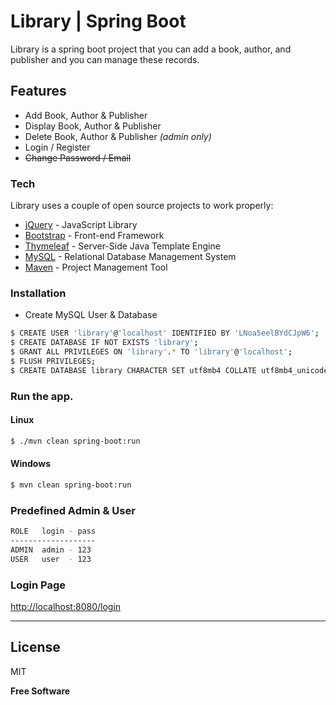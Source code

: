 
# Library | Spring Boot
Library  is a spring boot project that you can add a book, author, and publisher and you can manage these records.

## Features
- Add Book, Author & Publisher
- Display Book, Author & Publisher
- Delete Book, Author & Publisher _(admin only)_
- Login / Register
- <del>Change Password / Email</del>

### Tech
Library uses a couple of open source projects to work properly:
* [jQuery](https://jquery.com/) - JavaScript Library
* [Bootstrap](https://getbootstrap.com/) - Front-end Framework 
* [Thymeleaf](https://www.thymeleaf.org/) - Server-Side Java Template Engine
* [MySQL](https://www.mysql.com/) - Relational Database Management System
* [Maven](https://maven.apache.org/) - Project Management Tool
### Installation
 - Create MySQL User & Database
```sh
$ CREATE USER 'library'@'localhost' IDENTIFIED BY 'LNoa5eelBYdCJpW6';
$ CREATE DATABASE IF NOT EXISTS 'library';
$ GRANT ALL PRIVILEGES ON 'library'.* TO 'library'@'localhost';
$ FLUSH PRIVILEGES;
$ CREATE DATABASE library CHARACTER SET utf8mb4 COLLATE utf8mb4_unicode_ci;
```
### Run the app.
#### Linux
```sh
$ ./mvn clean spring-boot:run
```
#### Windows
```sh
$ mvn clean spring-boot:run
```



### Predefined Admin & User
```sh
ROLE   login - pass
-------------------
ADMIN  admin - 123
USER   user  - 123
```
### Login Page
[http://localhost:8080/login](http://localhost:8080/login)

---

License
----

MIT


**Free Software**